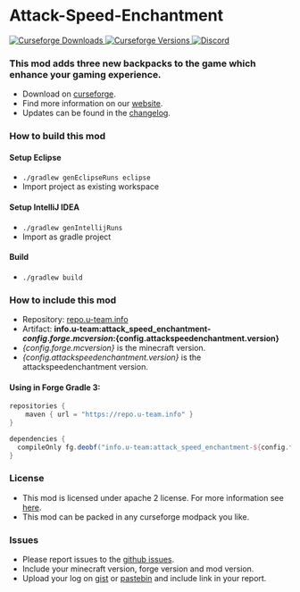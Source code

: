 # Attack-Speed-Enchantment

[
![Curseforge Downloads](http://cf.way2muchnoise.eu/attack-speed-enchantment.svg)
![Curseforge Versions](http://cf.way2muchnoise.eu/versions/attack-speed-enchantment.svg)
](https://www.curseforge.com/minecraft/mc-mods/attack-speed-enchantment)
[
![Discord](https://img.shields.io/discord/297104769649213441?label=Discord)
](https://discordapp.com/invite/QXbWS36)

### This mod adds three new backpacks to the game which enhance your gaming experience.

- Download on [curseforge](https://www.curseforge.com/minecraft/mc-mods/attack-speed-enchantment).  
- Find more information on our [website](https://u-team.info/mods/attackspeedenchantment).
- Updates can be found in the [changelog](CHANGELOG.md).

### How to build this mod

#### Setup Eclipse
- ``./gradlew genEclipseRuns eclipse``
- Import project as existing workspace

#### Setup IntelliJ IDEA
- ``./gradlew genIntellijRuns``
- Import as gradle project

#### Build
- ``./gradlew build``

### How to include this mod

- Repository: [repo.u-team.info](https://repo.u-team.info)
- Artifact: **info.u-team:attack_speed_enchantment-${config.forge.mcversion}:${config.attackspeedenchantment.version}** 
- *{config.forge.mcversion}* is the minecraft version.
- *{config.attackspeedenchantment.version}* is the attackspeedenchantment version.

#### Using in Forge Gradle 3:
```gradle
repositories {
    maven { url = "https://repo.u-team.info" }
}

dependencies {
  compileOnly fg.deobf("info.u-team:attack_speed_enchantment-${config.forge.mcversion}:${config.attackspeedenchantment.version}")
}
```

### License

- This mod is licensed under apache 2 license. For more information see [here](LICENSE).  
- This mod can be packed in any curseforge modpack you like.

### Issues

- Please report issues to the [github issues](../../issues).
- Include your minecraft version, forge version and mod version.
- Upload your log on [gist](https://gist.github.com) or [pastebin](https://pastebin.com) and include link in your report.
